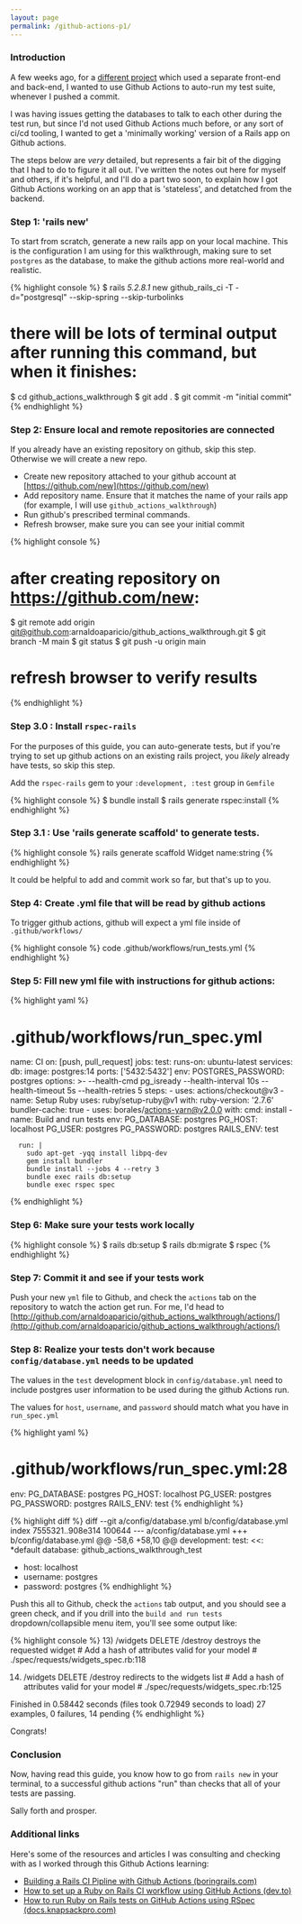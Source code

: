 ```yaml
---
layout: page
permalink: /github-actions-p1/
---
```


### Introduction

A few weeks ago, for a [different project](link) which used a separate front-end and back-end, I wanted to use Github Actions to auto-run my test suite, whenever I pushed a commit.

I was having issues getting the databases to talk to each other during the test run, but since I'd not used Github Actions much before, or any sort of ci/cd tooling, I wanted to get a 'minimally working' version of a Rails app on Github actions. 

The steps below are _very_ detailed, but represents a fair bit of the digging that I had to do to figure it all out. I've written the notes out here for myself and others, if it's helpful, and I'll do a part two soon, to explain how I got Github Actions working on an app that is 'stateless', and detatched from the backend.


### Step 1: 'rails new'

To start from scratch, generate a new rails app on your local machine. This is the configuration I am using for this walkthrough, making sure to set `postgres` as the database, to make the github actions more real-world and realistic.

{% highlight console %}
$ rails _5.2.8.1_ new github_rails_ci -T -d="postgresql" --skip-spring --skip-turbolinks
# there will be lots of terminal output after running this command, but when it finishes:

$ cd github_actions_walkthrough
$ git add .
$ git commit -m "initial commit"
{% endhighlight %}

### Step 2: Ensure local and remote repositories are connected

If you already have an existing repository on github, skip this step. Otherwise we will create a new repo.

- Create new repository attached to your github account at [https://github.com/new](https://github.com/new)
- Add repository name. Ensure that it matches the name of your rails app (for example, I will use `github_actions_walkthrough`)
- Run github's prescribed terminal commands. 
- Refresh browser, make sure you can see your initial commit

{% highlight console %}
# after creating repository on https://github.com/new:

$ git remote add origin git@github.com:arnaldoaparicio/github_actions_walkthrough.git
$ git branch -M main
$ git status
$ git push -u origin main

# refresh browser to verify results
{% endhighlight %}

### Step 3.0 : Install `rspec-rails`


For the purposes of this guide, you can auto-generate tests, but if you're trying to set up github actions on an existing rails project, you _likely_ already have tests, so skip this step.

Add the `rspec-rails` gem to your `:development, :test` group in `Gemfile`

{% highlight console %}
$ bundle install
$ rails generate rspec:install
{% endhighlight %}

### Step 3.1 : Use 'rails generate scaffold' to generate tests.

{% highlight console %}
rails generate scaffold Widget name:string
{% endhighlight %}

It could be helpful to add and commit work so far, but that's up to you.

### Step 4: Create .yml file that will be read by github actions

To trigger github actions, github will expect a yml file inside of `.github/workflows/`

{% highlight console %}
code .github/workflows/run_tests.yml
{% endhighlight %}

### Step 5: Fill new yml file with instructions for github actions:

{% highlight yaml %}
# .github/workflows/run_spec.yml
name: CI 
on: [push, pull_request] 
jobs:
  test:
    runs-on: ubuntu-latest
    services: 
      db:
        image: postgres:14
        ports: ['5432:5432']
        env:
          POSTGRES_PASSWORD: postgres
        options: >-
          --health-cmd pg_isready
          --health-interval 10s
          --health-timeout 5s
          --health-retries 5
    steps:
    - uses: actions/checkout@v3
    - name: Setup Ruby
      uses: ruby/setup-ruby@v1
      with:
        ruby-version: '2.7.6'
        bundler-cache: true
    - uses: borales/actions-yarn@v2.0.0
      with:
        cmd: install
    - name: Build and run tests
      env:
        PG_DATABASE: postgres
        PG_HOST: localhost
        PG_USER: postgres
        PG_PASSWORD: postgres
        RAILS_ENV: test
        
      run: |
        sudo apt-get -yqq install libpq-dev
        gem install bundler
        bundle install --jobs 4 --retry 3
        bundle exec rails db:setup
        bundle exec rspec spec
{% endhighlight %}

### Step 6: Make sure your tests work locally

{% highlight console %}
$ rails db:setup
$ rails db:migrate
$ rspec
{% endhighlight %}

### Step 7: Commit it and see if your tests work

Push your new `yml` file to Github, and check the `actions` tab on the repository to watch the action get run. For me, I'd head to [http://github.com/arnaldoaparicio/github_actions_walkthrough/actions/](http://github.com/arnaldoaparicio/github_actions_walkthrough/actions/)

### Step 8: Realize your tests don't work because `config/database.yml` needs to be updated

The values in the `test` development block in `config/database.yml` need to include postgres user information to be used during the github Actions run.

The values for `host`, `username`, and `password` should match what you have in `run_spec.yml`

{% highlight yaml %}
# .github/workflows/run_spec.yml:28
 env:
    PG_DATABASE: postgres
    PG_HOST: localhost
    PG_USER: postgres
    PG_PASSWORD: postgres
    RAILS_ENV: test
{% endhighlight %}

{% highlight diff %}
diff --git a/config/database.yml b/config/database.yml
index 7555321..908e314 100644
--- a/config/database.yml
+++ b/config/database.yml
@@ -58,6 +58,10 @@ development:
 test:
   <<: *default
   database: github_actions_walkthrough_test
+  host: localhost
+  username: postgres
+  password: postgres
{% endhighlight %}

Push this all to Github, check the `actions` tab output, and you should see a green check, and if you drill into the `build and run tests` dropdown/collapsible menu item, you'll see some output like:

{% highlight console %}
  13) /widgets DELETE /destroy destroys the requested widget
     # Add a hash of attributes valid for your model
     # ./spec/requests/widgets_spec.rb:118

  14) /widgets DELETE /destroy redirects to the widgets list
     # Add a hash of attributes valid for your model
     # ./spec/requests/widgets_spec.rb:125

Finished in 0.58442 seconds (files took 0.72949 seconds to load)
27 examples, 0 failures, 14 pending
{% endhighlight %}

Congrats!

### Conclusion

Now, having read this guide, you know how to go from `rails new` in your terminal, to a successful github actions "run" than checks that all of your tests are passing.

Sally forth and prosper.

### Additional links

Here's some of the resources and articles I was consulting and checking with as I worked through this Github Actions learning:

- [Building a Rails CI Pipline with Github Actions (boringrails.com)](https://boringrails.com/articles/building-a-rails-ci-pipeline-with-github-actions/)
- [How to set up a Ruby on Rails CI workflow using GitHub Actions (dev.to)](https://dev.to/buildwithallan/how-to-set-up-a-ci-workflow-using-github-actions-4818)
- [How to run Ruby on Rails tests on GitHub Actions using RSpec (docs.knapsackpro.com)](https://docs.knapsackpro.com/2021/how-to-run-ruby-on-rails-tests-on-github-actions-using-rspec)
